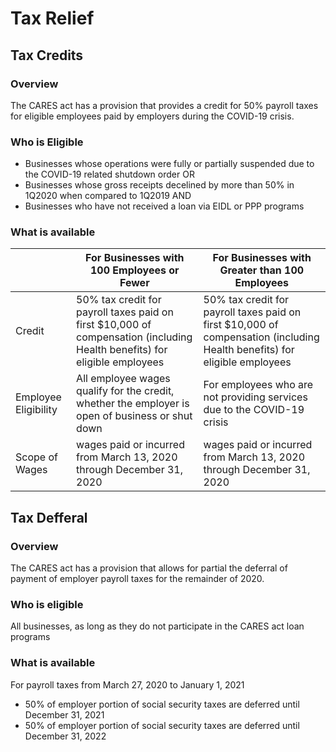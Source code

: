 
# Tax Relief
## Tax Credits
### Overview

The CARES act has a provision that provides a credit for 50% payroll taxes for eligible employees paid by employers during the COVID-19 crisis.

### Who is Eligible
- Businesses whose operations were fully or partially suspended due to the COVID-19 related shutdown order
OR
- Businesses whose gross receipts decelined by more than 50% in 1Q2020 when compared to 1Q2019
AND
- Businesses who have not received a loan via EIDL or PPP programs

### What is available
<table>
<thead>
<tr class="header">
<th></th>
<th>For Businesses with 100 Employees or Fewer</th>
<th>For Businesses with Greater than 100 Employees</th>
</tr>
</thead>
<tbody>
<tr class="odd">
<td>Credit</td>
<td>50% tax credit for payroll taxes paid on first $10,000 of compensation (including Health benefits) for eligible employees</td>
<td>50% tax credit for payroll taxes paid on first $10,000 of compensation (including Health benefits) for eligible employees</td>
</tr>
<tr class="even">
<td>Employee Eligibility</td>
<td>All employee wages qualify for the credit, whether the employer is open of business or shut down</td>
<td>For employees who are not providing services due to the COVID-19 crisis</td>
</tr>
<tr class="odd">
<td>Scope of Wages</td>
<td>wages paid or incurred<br />
from March 13, 2020 through December 31, 2020</td>
<td>wages paid or incurred<br />
from March 13, 2020 through December 31, 2020</td>
</tr>
</tbody>
</table>


## Tax Defferal
### Overview
The CARES act has a provision that allows for partial the deferral of payment of employer payroll taxes for the remainder of 2020.

### Who is eligible
All businesses, as long as they do not participate in the CARES act loan programs


### What is available

For payroll taxes from March 27, 2020 to January 1, 2021
- 50% of employer portion of social security taxes are deferred until December 31, 2021
- 50% of employer portion of social security taxes are deferred until December 31, 2022
